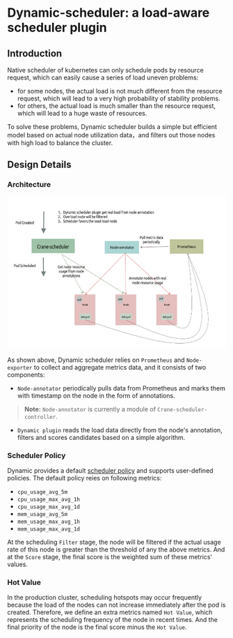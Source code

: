 # Dynamic-scheduler: a load-aware scheduler plugin 

## Introduction
Native scheduler of kubernetes can only schedule pods by resource request, which can easily cause a series of load uneven problems:
- for some nodes, the actual load is not much different from the resource request, which will lead to a very high probability of stability problems.
- for others, the actual load is much smaller than the resource request, which will lead to a huge waste of resources.

To solve these problems, Dynamic scheduler builds a simple but efficient model based on actual node utilization data，and filters out those nodes with high load to balance the cluster.
## Design Details
### Architecture
<img src="Dynamic-scheduler.png" align=“center” width="600" height="350"/>


As shown above, Dynamic scheduler relies on `Prometheus` and `Node-exporter` to collect and aggregate metrics data, and it consists of two components:
- `Node-annotator` periodically pulls data from Prometheus and marks them with timestamp on the node in the form of annotations.
>**Note:** `Node-annotator` is currently a module of `Crane-scheduler-controller`.
- `Dynamic plugin` reads the load data directly from the node's annotation, filters and scores candidates based on a simple algorithm.

###  Scheduler Policy
Dynamic provides a default [scheduler policy](../deploy/manifests/dynamic/policy.yaml) and supports user-defined policies. The default policy reies on following metrics:
- `cpu_usage_avg_5m` 
- `cpu_usage_max_avg_1h`
- `cpu_usage_max_avg_1d`
- `mem_usage_avg_5m`
- `mem_usage_max_avg_1h`
- `mem_usage_max_avg_1d`
  
At the scheduling `Filter` stage, the node will be filtered if the actual usage rate of this node is greater than the threshold of any the above metrics. And at the `Score` stage, the final score is the weighted sum of these metrics' values.

### Hot Value
In the production cluster, scheduling hotspots may occur frequently because the load of the nodes can not increase immediately after the pod is created. Therefore, we define an extra metrics named `Hot Value`, which represents the scheduling frequency of the node in recent times. And the final priority of the node is the final score minus the `Hot Value`.
  

